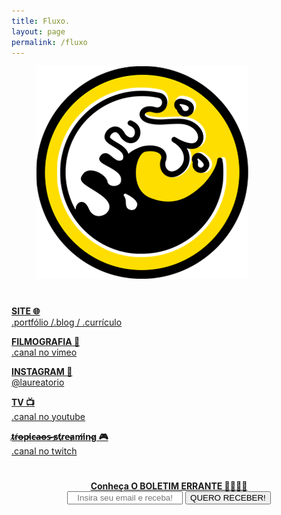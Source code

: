 ```yaml
---
title: Fluxo.
layout: page
permalink: /fluxo
---
```

<figure>
<a href="https://www.youtube.com/watch?v=DcHKOC64KnE&ab_channel=QueensStoneAgeVEVO" target="_blank"><img alt="Laureano." src="images/FLUXO.png" /></a>
</figure>

<h1 itemprop="name headline" class="post-title divided p-name" text-align="center"></h1>
<!-- 
<a href="/Textos/Alice" class="button" type="button"><strong>ALICE 🖋️</strong><br />.argumento cinematográfico</a>
-->
<a href="https://laureator.io/" class="button" type="button"><strong>SITE 🌐</strong><br />.portfólio /.blog / .currículo</a>

<a href="https://vimeo.com/laureanoeu" target="_blank" class="button" type="button"><strong>FILMOGRAFIA 🎥</strong><br />.canal no vimeo</a>

<a href="https://www.instagram.com/laureatorio/" target="_blank" class="button" type="button"><strong>INSTAGRAM 📸</strong><br />@laureatorio</a>

<a href="https://www.youtube.com/channel/UCLxikqFye9D-UFPlS4bLVcQ/featured" target="_blank" class="button" type="button"><strong>TV 📺</strong><br />.canal no youtube</a>

<a href="http://twitch.tv/tropicaos" target="_blank" class="button" type="button"><strong>t̷r̸o̶p̵i̸c̶a̶o̶s̴ ̶s̷t̸r̷e̵a̷m̸i̸n̴g̷ 🎮</strong><br />.canal no twitch</a>

<h1 itemprop="name headline" class="post-title divided p-name" text-align="center"></h1>
<div>
<center><strong><a href="/contato" target="_blank">Conheça O BOLETIM ERRANTE 💌🏃🏿‍♀️</a></strong></center>
    <form style="text-align:center;" action="https://tinyletter.com/OBoletimErrante" method="post" target="popupwindow" onsubmit="window.open('https://tinyletter.com/OBoletimErrante', 'popupwindow', 'scrollbars=yes,width=800,height=600');return true">
        <input type="text" name="email" id="tlemail" placeholder="Insira seu email e receba!" style="text-align: center" />
        <input type="hidden" value="1" name="embed"/>
        <input type="submit" value="QUERO RECEBER!"  />
    </form>
</div>

<h1 itemprop="name headline" class="post-title divided p-name" text-align="center"></h1>